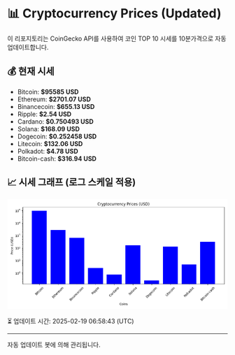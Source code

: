 
# 📊 Cryptocurrency Prices (Updated)

이 리포지토리는 CoinGecko API를 사용하여 코인 TOP 10 시세를 10분가격으로 자동 업데이트합니다.

## 💰 현재 시세
- Bitcoin: **$95585 USD**
- Ethereum: **$2701.07 USD**
- Binancecoin: **$655.13 USD**
- Ripple: **$2.54 USD**
- Cardano: **$0.750493 USD**
- Solana: **$168.09 USD**
- Dogecoin: **$0.252458 USD**
- Litecoin: **$132.06 USD**
- Polkadot: **$4.78 USD**
- Bitcoin-cash: **$316.94 USD**

## 📈 시세 그래프 (로그 스케일 적용)
![Crypto Prices](crypto_prices.png)

⏳ 업데이트 시간: 2025-02-19 06:58:43 (UTC)

---
자동 업데이트 봇에 의해 관리됩니다.
